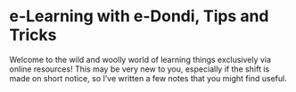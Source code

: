 # e-Learning with e-Dondi, Tips and Tricks
Welcome to the wild and woolly world of learning things exclusively via online resources! This may be very new to you, especially if the shift is made on short notice, so I’ve written a few notes that you might find useful.
